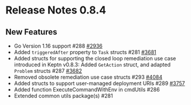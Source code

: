 # Release Notes 0.8.4

## New Features

- Go Version 1.16 support #288 [#2936](https://github.com/keptn/keptn/issues/2936) 
- Added `triggeredAfter` property to `Task` structs #281 [#3681](https://github.com/keptn/keptn/issues/3681)
- Added structs for supporting the closed loop remediation use case introduced in Keptn v0.8.3: Added `GetAction` struct, and adapted `Problem` structs #287 [#3682](https://github.com/keptn/keptn/issues/3682)
- Removed obsolete remediation use case structs #293 [#4084](https://github.com/keptn/keptn/issues/4084)
- Added structs to support user-managed deployment URIs #289 [#3757](https://github.com/keptn/keptn/issues/3757)
- Added function ExecuteCommandWithEnv in cmdUtils #286
- Extended common utils package(s) #281


